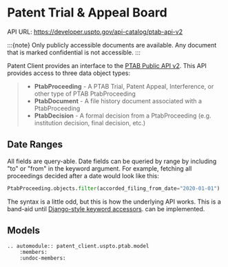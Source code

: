# Patent Trial & Appeal Board

API URL: <https://developer.uspto.gov/api-catalog/ptab-api-v2>

:::{note}
Only publicly accessible documents are available. Any document that is marked confidential is not accessible.
:::

Patent Client provides an interface to the [PTAB Public API v2](https://developer.uspto.gov/api-catalog/ptab-api-v2).
This API provides access to three data object types:

> - **PtabProceeding** - A PTAB Trial, Patent Appeal, Interference, or other type of PTAB PtabProceeding
> - **PtabDocument** - A file history document associated with a PtabProceeding
> - **PtabDecision** - A formal decision from a PtabProceeding (e.g. institution decision, final decision, etc.)

## Date Ranges

All fields are query-able. Date fields can be queried by range by including "to" or "from" in the keyword argument.
For example, fetching all proceedings decided after a date would look like this:

```python
PtabProceeding.objects.filter(accorded_filing_from_date="2020-01-01")
```

The syntax is a little odd, but this is how the underlying API works.
This is a band-aid until [Django-style keyword accessors](https://docs.djangoproject.com/en/dev/ref/models/querysets/#id4). can be implemented.

## Models

```{eval-rst}
.. automodule:: patent_client.uspto.ptab.model
    :members:
    :undoc-members:
```
